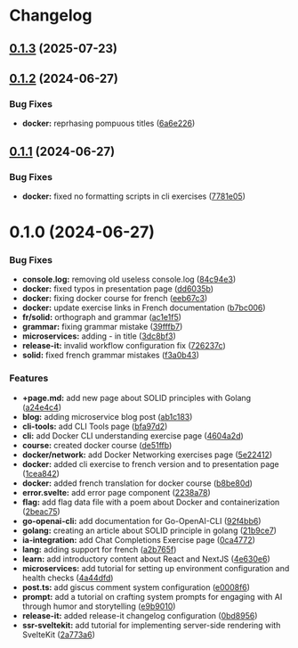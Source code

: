 # Changelog

## [0.1.3](https://github.com/MohammadBnei/blog-2023/compare/0.1.2...0.1.3) (2025-07-23)

## [0.1.2](https://github.com/MohammadBnei/blog-2023/compare/0.1.1...0.1.2) (2024-06-27)


### Bug Fixes

* **docker:** reprhasing pompuous titles ([6a6e226](https://github.com/MohammadBnei/blog-2023/commit/6a6e226e225626f283bb92bee497bd5997bd7f8e))

## [0.1.1](https://github.com/MohammadBnei/blog-2023/compare/0.1.0...0.1.1) (2024-06-27)


### Bug Fixes

* **docker:** fixed no formatting scripts in cli exercises ([7781e05](https://github.com/MohammadBnei/blog-2023/commit/7781e05c8dd8736f3bbf2f8cfc4a1396e5a30fac))

# 0.1.0 (2024-06-27)


### Bug Fixes

* **console.log:** removing old useless console.log ([84c94e3](https://github.com/MohammadBnei/blog-2023/commit/84c94e3d5c950c19ba5fd61449bee64015ffa915))
* **docker:** fixed typos in presentation page ([dd6035b](https://github.com/MohammadBnei/blog-2023/commit/dd6035b65c51725d76ef1884b17985a0a03a43a5))
* **docker:** fixing docker course for french ([eeb67c3](https://github.com/MohammadBnei/blog-2023/commit/eeb67c3b8f1339948dda1024212a507a6de7af90))
* **docker:** update exercise links in French documentation ([b7bc006](https://github.com/MohammadBnei/blog-2023/commit/b7bc006501704bf69cdd5eee2843616601115cb9))
* **fr/solid:** orthograph and grammar ([ac1e1f5](https://github.com/MohammadBnei/blog-2023/commit/ac1e1f53f1d202c398a21f6212874a3543419585))
* **grammar:** fixing grammar mistake ([39fffb7](https://github.com/MohammadBnei/blog-2023/commit/39fffb723b676011b7029407fd238f89dd349632))
* **microservices:** adding - in title ([3dc8bf3](https://github.com/MohammadBnei/blog-2023/commit/3dc8bf3ae3eb1510f8329d22fc91ca3901179bbb))
* **release-it:** invalid workflow configuration fix ([726237c](https://github.com/MohammadBnei/blog-2023/commit/726237c8fae368f5c01c5676aaa9683de302a065))
* **solid:** fixed french grammar mistakes ([f3a0b43](https://github.com/MohammadBnei/blog-2023/commit/f3a0b43225f2bdd8558868b3c5c6787581e1e901))


### Features

* **+page.md:** add new page about SOLID principles with Golang ([a24e4c4](https://github.com/MohammadBnei/blog-2023/commit/a24e4c449abd5a01cf5b9d85f911f02fd38b84e2))
* **blog:** adding microservice blog post ([ab1c183](https://github.com/MohammadBnei/blog-2023/commit/ab1c183e704343aaaeb21797abbfb88b9f005e83))
* **cli-tools:** add CLI Tools page ([bfa97d2](https://github.com/MohammadBnei/blog-2023/commit/bfa97d2fe4720b6fe62078f1eab82c5d086b291b))
* **cli:** add Docker CLI understanding exercise page ([4604a2d](https://github.com/MohammadBnei/blog-2023/commit/4604a2d80c2d92cc260b438475c549d4ffd3dbc4))
* **course:** created docker course ([de51ffb](https://github.com/MohammadBnei/blog-2023/commit/de51ffb9eca64858267daa15443d04e05ebf2069))
* **docker/network:** add Docker Networking exercises page ([5e22412](https://github.com/MohammadBnei/blog-2023/commit/5e224124db3b6cb96582bb42b1bc5af569fee049))
* **docker:** added cli exercise to french version and to presentation page ([1cea842](https://github.com/MohammadBnei/blog-2023/commit/1cea8427f94616e825b10c6c2104e29f9839bfb3))
* **docker:** added french translation for docker course ([b8be80d](https://github.com/MohammadBnei/blog-2023/commit/b8be80d8108e2091810b7a34cfd7f60f303bb458))
* **error.svelte:** add error page component ([2238a78](https://github.com/MohammadBnei/blog-2023/commit/2238a78b3bee46bab3a0810a429b56d8cd4218e6))
* **flag:** add flag data file with a poem about Docker and containerization ([2beac75](https://github.com/MohammadBnei/blog-2023/commit/2beac7597c8b614e858a88b7aa0302b9cd874a4e))
* **go-openai-cli:** add documentation for Go-OpenAI-CLI ([92f4bb6](https://github.com/MohammadBnei/blog-2023/commit/92f4bb6b7a330a957760f5e761e99e420567fb05))
* **golang:** creating an article about SOLID principle in golang ([21b9ce7](https://github.com/MohammadBnei/blog-2023/commit/21b9ce7d1254b26638449b707f3cc8f3b7d07294))
* **ia-integration:** add Chat Completions Exercise page ([0ca4772](https://github.com/MohammadBnei/blog-2023/commit/0ca4772f019c671c490b2bc23bd536a2d772f06b))
* **lang:** adding support for french ([a2b765f](https://github.com/MohammadBnei/blog-2023/commit/a2b765f83c6c4cbd321f375538ef316f01a630b9))
* **learn:** add introductory content about React and NextJS ([4e630e6](https://github.com/MohammadBnei/blog-2023/commit/4e630e6eb06a0ddd4430f7ecc6cb1fb147f74d94))
* **microservices:** add tutorial for setting up environment configuration and health checks ([4a44dfd](https://github.com/MohammadBnei/blog-2023/commit/4a44dfd9334ccb4ef7ec7a0f2dad6fc1b31a6b18))
* **post.ts:** add giscus comment system configuration ([e0008f6](https://github.com/MohammadBnei/blog-2023/commit/e0008f6334dca120c45d2d540c4b9c03bfb63f35))
* **prompt:** add a tutorial on crafting system prompts for engaging with AI through humor and storytelling ([e9b9010](https://github.com/MohammadBnei/blog-2023/commit/e9b901035e204a7a7a57be91096774c7f1c0c965))
* **release-it:** added release-it changelog configuration ([0bd8956](https://github.com/MohammadBnei/blog-2023/commit/0bd8956abd1923140728efc589a3aa1eaab10c3b))
* **ssr-sveltekit:** add tutorial for implementing server-side rendering with SvelteKit ([2a773a6](https://github.com/MohammadBnei/blog-2023/commit/2a773a69afaec6658664b54f0ce85e0c6e64f72e))
